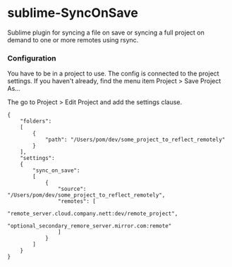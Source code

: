 # sublime-SyncOnSave

Sublime plugin for syncing a file on save or syncing a full project on demand to one or more remotes using rsync.

### Configuration

You have to be in a project to use. The config is connected to the project settings. 
If you haven't already, find the menu item Project > Save Project As...

The go to Project > Edit Project and add the settings clause.

```
{
    "folders":
    [
        {
            "path": "/Users/pom/dev/some_project_to_reflect_remotely"
        }
    ],
    "settings":
    {
        "sync_on_save":
        [
            {
                "source": "/Users/pom/dev/some_project_to_reflect_remotely",
                "remotes": [
                    "remote_server.cloud.company.nett:dev/remote_project",
                    "optional_secondary_remore_server.mirror.com:remote"
                ]
            }
        ]
    }
}
```
